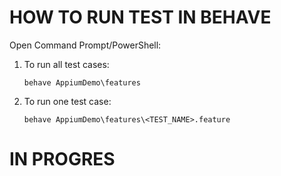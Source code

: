 # HOW TO RUN TEST IN BEHAVE

Open Command Prompt/PowerShell:

1. To run all test cases:

    `behave AppiumDemo\features`


2. To run one test case:

    `behave AppiumDemo\features\<TEST_NAME>.feature`

# IN PROGRES